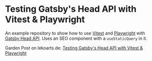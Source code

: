 # Testing Gatsby's Head API with Vitest & Playwright

An example repository to show how to use [Vitest](https://vitest.dev/) and [Playwright](https://playwright.dev/) with [Gatsby Head API](https://www.gatsbyjs.com/docs/reference/built-in-components/gatsby-head/). Uses an SEO component with a `useStaticQuery` in it.

Garden Post on lekoarts.de: [Testing Gatsby's Head API with Vitest & Playwright](#todo)